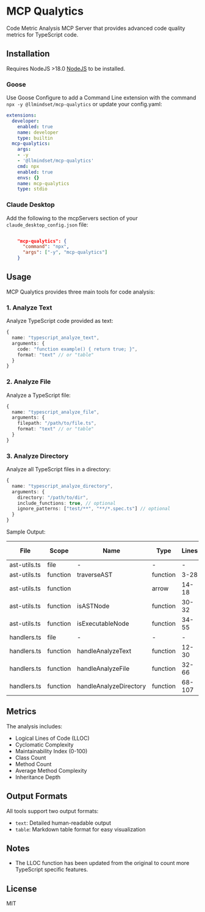 # MCP Qualytics

Code Metric Analysis MCP Server that provides advanced code quality metrics for TypeScript code.

## Installation

Requires NodeJS >18.0 [NodeJS](https://nodejs.org/en/download) to be installed.

### Goose

Use Goose Configure to add a Command Line extension with the command `npx -y @llmindset/mcp-qualytics` or update your config.yaml:

```yaml
extensions:
  developer:
    enabled: true
    name: developer
    type: builtin
  mcp-qualytics:
    args:
    - -y
    - '@llmindset/mcp-qualytics'
    cmd: npx
    enabled: true
    envs: {}
    name: mcp-qualytics
    type: stdio
```

### Claude Desktop

Add the following to the mcpServers section of your `claude_desktop_config.json` file:

```json

    "mcp-qualytics": {
      "command": "npx",
      "args": ["-y", "mcp-qualytics"]
    }
```

## Usage

MCP Qualytics provides three main tools for code analysis:

### 1. Analyze Text

Analyze TypeScript code provided as text:

```typescript
{
  name: "typescript_analyze_text",
  arguments: {
    code: "function example() { return true; }",
    format: "text" // or "table"
  }
}
```

### 2. Analyze File

Analyze a TypeScript file:

```typescript
{
  name: "typescript_analyze_file",
  arguments: {
    filepath: "/path/to/file.ts",
    format: "text" // or "table"
  }
}
```

### 3. Analyze Directory

Analyze all TypeScript files in a directory:

```typescript
{
  name: "typescript_analyze_directory",
  arguments: {
    directory: "/path/to/dir",
    include_functions: true, // optional
    ignore_patterns: ["test/**", "**/*.spec.ts"] // optional
  }
}
```

Sample Output:

| File | Scope | Name | Type | Lines | LOC | Complexity | Maintainability | Classes | Methods | Avg Complexity | Inheritance Depth |
|------|--------|------|------|-------|-----|------------|----------------|----------|----------|----------------|------------------|
| ast-utils.ts | file | - | - | - | 37 | 9 | 42.54 | 0 | 4 | 3.25 | 0 |
| ast-utils.ts | function | traverseAST | function | 3-28 | 23 | 7 | 52.51 | - | 1 | 7.00 | - |
| ast-utils.ts | function | <arrow> | arrow | 14-18 | 4 | 2 | 76.78 | - | 1 | 2.00 | - |
| ast-utils.ts | function | isASTNode | function | 30-32 | 6 | 3 | 70.74 | - | 1 | 3.00 | - |
| ast-utils.ts | function | isExecutableNode | function | 34-55 | 4 | 1 | 69.42 | - | 1 | 1.00 | - |
| handlers.ts | file | - | - | - | 84 | 13 | 31.59 | 0 | 3 | 5.00 | 0 |
| handlers.ts | function | handleAnalyzeText | function | 12-30 | 15 | 4 | 57.96 | - | 1 | 4.00 | - |
| handlers.ts | function | handleAnalyzeFile | function | 32-66 | 25 | 5 | 50.57 | - | 1 | 5.00 | - |
| handlers.ts | function | handleAnalyzeDirectory | function | 68-107 | 34 | 6 | 45.19 | - | 1 | 6.00 | - |


## Metrics

The analysis includes:
- Logical Lines of Code (LLOC)
- Cyclomatic Complexity
- Maintainability Index (0-100)
- Class Count
- Method Count
- Average Method Complexity
- Inheritance Depth

## Output Formats

All tools support two output formats:
- `text`: Detailed human-readable output
- `table`: Markdown table format for easy visualization

## Notes

- The LLOC function has been updated from the original to count more TypeScript specific features.

## License

MIT
